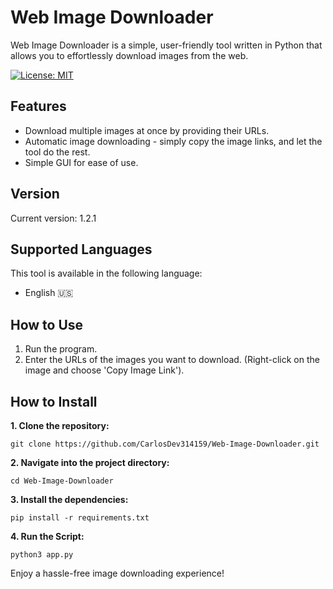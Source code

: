 # Web Image Downloader

Web Image Downloader is a simple, user-friendly tool written in Python that allows you to effortlessly download images from the web.

[![License: MIT](https://img.shields.io/badge/License-MIT-yellow.svg)](https://github.com/CarlosDev314159/Web-Image-Downloader/blob/main/LICENSE)

## Features

- Download multiple images at once by providing their URLs.
- Automatic image downloading - simply copy the image links, and let the tool do the rest.
- Simple GUI for ease of use.

## Version

Current version: 1.2.1

## Supported Languages

This tool is available in the following language:

- English 🇺🇸

## How to Use

1. Run the program.
2. Enter the URLs of the images you want to download. (Right-click on the image and choose 'Copy Image Link').

## How to Install
**1. Clone the repository:**
```
git clone https://github.com/CarlosDev314159/Web-Image-Downloader.git
```
**2. Navigate into the project directory:**
```
cd Web-Image-Downloader
```
**3. Install the dependencies:**
```
pip install -r requirements.txt
```
**4. Run the Script:**
```
python3 app.py
```


Enjoy a hassle-free image downloading experience!

